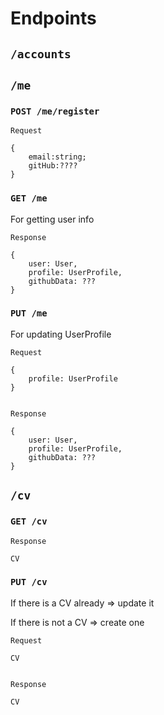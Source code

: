 # Endpoints


## `/accounts`


## `/me`

### `POST /me/register`

```.env
Request

{
    email:string;
    gitHub:????
}
```

### `GET /me`

For getting user info 

```.env
Response

{
    user: User,
    profile: UserProfile,
    githubData: ???
}
```

### `PUT /me`

For updating UserProfile

```.env
Request 

{
    profile: UserProfile
}


Response 

{   
    user: User,
    profile: UserProfile,
    githubData: ???
}
```



## `/cv`

### `GET /cv`

```.env
Response

CV

```

### `PUT /cv`

If there is a CV already => update it

If there is not a CV => create one

```.env
Request

CV


Response

CV

```

